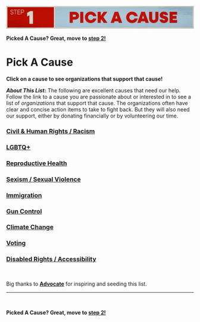 ![Step 1. Pick a cause.](../../assets/Step1.png)

**Picked A Cause? Great, move to [step 2!](../step2/README.md)**

# Pick A Cause

**Click on a cause to see organizations that support that cause!**

**_About This List:_** The following are excellent causes that need our help. Follow the link to a cause you are passionate about or interested in to see a list of _organizations_ that support that cause. The organizations often have clear and concise action items to take to fight back. But they will also need our support, either by donating financially or by volunteering our time. 


### [Civil & Human Rights / Racism](../../causes/civil-rights/README.md)
### [LGBTQ+](../../causes/lgbtq+/README.md)
### [Reproductive Health](../../causes/reproductive-health/README.md)
### [Sexism / Sexual Violence](../../causes/sex/README.md)
### [Immigration](../../causes/immigration/README.md)
### [Gun Control](../../causes/guns/README.md)
### [Climate Change](../../causes/climate/README.md)
### [Voting](../../causes/voting/README.md)
### [Disabled Rights / Accessibility](../../causes/accessibility/README.md)

<br />

Big thanks to [**Advocate**](https://www.advocate.com/politics/anti-donald-trump-charities) for inspiring and seeding this list.

---

<br />

**Picked A Cause? Great, move to [step 2!](../step2/README.md)**